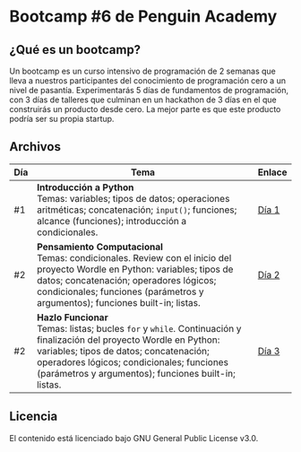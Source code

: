 # Bootcamp #6 de Penguin Academy

## ¿Qué es un bootcamp?
Un bootcamp es un curso intensivo de programación de 2 semanas que lleva a nuestros participantes del conocimiento de programación cero a un nivel de pasantía. Experimentarás 5 días de fundamentos de programación, con 3 días de talleres que culminan en un hackathon de 3 días en el que construirás un producto desde cero. La mejor parte es que este producto podría ser su propia startup.

## Archivos
| Día | Tema | Enlace |
| --- | --- | --- |
| #1 | **Introducción a Python** <br> Temas: variables; tipos de datos; operaciones aritméticas; concatenación; `input()`; funciones; alcance (funciones); introducción a condicionales.| [Día 1](https://github.com/penguin-academy/bootcamp-6/blob/main/dia1.ipynb) |
| #2 | **Pensamiento Computacional** <br> Temas: condicionales. Review con el inicio del proyecto Wordle en Python: variables; tipos de datos; concatenación; operadores lógicos; condicionales; funciones (parámetros y argumentos); funciones built-in; listas.| [Día 2](https://github.com/penguin-academy/bootcamp-6/blob/main/dia2.ipynb) |
| #2 | **Hazlo Funcionar** <br> Temas: listas; bucles `for` y `while`. Continuación y finalización del proyecto Wordle en Python: variables; tipos de datos; concatenación; operadores lógicos; condicionales; funciones (parámetros y argumentos); funciones built-in; listas.| [Día 3](https://github.com/penguin-academy/bootcamp-6/blob/main/dia3.ipynb) |

## Licencia
El contenido está licenciado bajo GNU General Public License v3.0.
